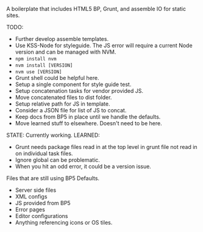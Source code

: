 A boilerplate that includes HTML5 BP, Grunt, and assemble IO for static sites.

TODO:
* Further develop assemble templates.
* Use KSS-Node for styleguide. The JS error will require a current Node version and can be managed with NVM.
* ``` npm install nvm ```
* ``` nvm install [VERSION] ```
* ``` nvm use [VERSION] ```
* Grunt shell could be helpful here.
* Setup a single component for style guide test.
* Setup concatenation tasks for vendor provided JS.
* Move concatenated files to dist folder.
* Setup relative path for JS in template.
* Consider a JSON file for list of JS to concat.
* Keep docs from BP5 in place until we handle the defaults.
* Move learned stuff to elsewhere. Doesn't need to be here.

STATE: Currently working.
LEARNED:
* Grunt needs package files read in at the top level in grunt file not read in on individual task files.
* Ignore global can be problematic.
* When you hit an odd error, it could be a version issue.

Files that are still using BP5 Defaults.
* Server side files
* XML configs
* JS provided from BP5
* Error pages
* Editor configurations
* Anything referencing icons or OS tiles.
